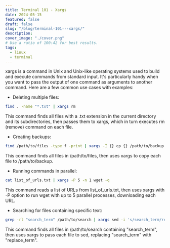 ```yaml
---
title: Terminal 101 - Xargs
date: 2024-05-15
featured: false
draft: false
slug: "/blog/terminal-101---xargs/"
description:
cover_image: "./cover.png"
# Use a ratio of 100:42 for best results.
tags:
  - linux
  - terminal
---
```


xargs is a command in Unix and Unix-like operating systems used to build and execute commands from standard input. It's particularly handy when you want to pass the output of one command as arguments to another command. Here are a few common use cases with examples:

- Deleting multiple files:

```sh
find . -name "*.txt" | xargs rm
```

This command finds all files with a .txt extension in the current directory and its subdirectories, then passes them to xargs, which in turn executes rm (remove) command on each file.

- Creating backups:

```sh
find /path/to/files -type f -print | xargs -I {} cp {} /path/to/backup
```

This command finds all files in /path/to/files, then uses xargs to copy each file to /path/to/backup.

- Running commands in parallel:

```sh
cat list_of_urls.txt | xargs -P 5 -n 1 wget -q
```

This command reads a list of URLs from list_of_urls.txt, then uses xargs with -P option to run wget with up to 5 parallel processes, downloading each URL.

- Searching for files containing specific text:

```sh
grep -rl "search_term" /path/to/search | xargs sed -i 's/search_term/replace_term/g'
```

This command finds all files in /path/to/search containing "search_term", then uses xargs to pass each file to sed, replacing "search_term" with "replace_term".
